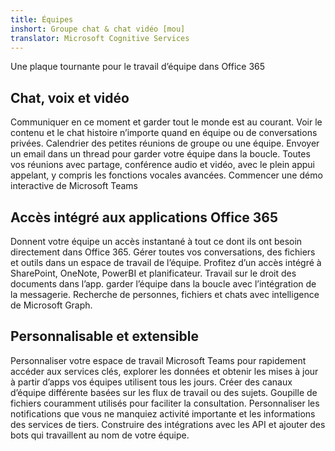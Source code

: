 ```yaml
---
title: Équipes
inshort: Groupe chat & chat vidéo [mou]
translator: Microsoft Cognitive Services
---
```



Une plaque tournante pour le travail d’équipe dans Office 365 

## Chat, voix et vidéo
Communiquer en ce moment et garder tout le monde est au courant. Voir le contenu et le chat histoire n’importe quand en équipe ou de conversations privées. Calendrier des petites réunions de groupe ou une équipe. Envoyer un email dans un thread pour garder votre équipe dans la boucle. Toutes vos réunions avec partage, conférence audio et vidéo, avec le plein appui appelant, y compris les fonctions vocales avancées. 
Commencer une démo interactive de Microsoft Teams 

## Accès intégré aux applications Office 365
Donnent votre équipe un accès instantané à tout ce dont ils ont besoin directement dans Office 365. Gérer toutes vos conversations, des fichiers et outils dans un espace de travail de l’équipe. Profitez d’un accès intégré à SharePoint, OneNote, PowerBI et planificateur. Travail sur le droit des documents dans l’app. garder l’équipe dans la boucle avec l’intégration de la messagerie. Recherche de personnes, fichiers et chats avec intelligence de Microsoft Graph. 

## Personnalisable et extensible
Personnaliser votre espace de travail Microsoft Teams pour rapidement accéder aux services clés, explorer les données et obtenir les mises à jour à partir d’apps vos équipes utilisent tous les jours. Créer des canaux d’équipe différente basées sur les flux de travail ou des sujets. Goupille de fichiers couramment utilisés pour faciliter la consultation. Personnaliser les notifications que vous ne manquiez activité importante et les informations des services de tiers. Construire des intégrations avec les API et ajouter des bots qui travaillent au nom de votre équipe. 






